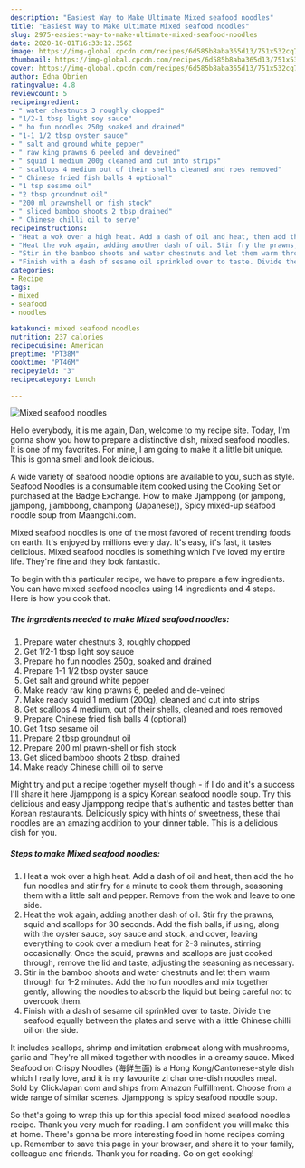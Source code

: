 ```yaml
---
description: "Easiest Way to Make Ultimate Mixed seafood noodles"
title: "Easiest Way to Make Ultimate Mixed seafood noodles"
slug: 2975-easiest-way-to-make-ultimate-mixed-seafood-noodles
date: 2020-10-01T16:33:12.356Z
image: https://img-global.cpcdn.com/recipes/6d585b8aba365d13/751x532cq70/mixed-seafood-noodles-recipe-main-photo.jpg
thumbnail: https://img-global.cpcdn.com/recipes/6d585b8aba365d13/751x532cq70/mixed-seafood-noodles-recipe-main-photo.jpg
cover: https://img-global.cpcdn.com/recipes/6d585b8aba365d13/751x532cq70/mixed-seafood-noodles-recipe-main-photo.jpg
author: Edna Obrien
ratingvalue: 4.8
reviewcount: 5
recipeingredient:
- " water chestnuts 3 roughly chopped"
- "1/2-1 tbsp light soy sauce"
- " ho fun noodles 250g soaked and drained"
- "1-1 1/2 tbsp oyster sauce"
- " salt and ground white pepper"
- " raw king prawns 6 peeled and deveined"
- " squid 1 medium 200g cleaned and cut into strips"
- " scallops 4 medium out of their shells cleaned and roes removed"
- " Chinese fried fish balls 4 optional"
- "1 tsp sesame oil"
- "2 tbsp groundnut oil"
- "200 ml prawnshell or fish stock"
- " sliced bamboo shoots 2 tbsp drained"
- " Chinese chilli oil to serve"
recipeinstructions:
- "Heat a wok over a high heat. Add a dash of oil and heat, then add the ho fun noodles and stir fry for a minute to cook them through, seasoning them with a little salt and pepper. Remove from the wok and leave to one side."
- "Heat the wok again, adding another dash of oil. Stir fry the prawns, squid and scallops for 30 seconds. Add the fish balls, if using, along with the oyster sauce, soy sauce and stock, and cover, leaving everything to cook over a medium heat for 2-3 minutes, stirring occasionally. Once the squid, prawns and scallops are just cooked through, remove the lid and taste, adjusting the seasoning as necessary."
- "Stir in the bamboo shoots and water chestnuts and let them warm through for 1-2 minutes. Add the ho fun noodles and mix together gently, allowing the noodles to absorb the liquid but being careful not to overcook them."
- "Finish with a dash of sesame oil sprinkled over to taste. Divide the seafood equally between the plates and serve with a little Chinese chilli oil on the side."
categories:
- Recipe
tags:
- mixed
- seafood
- noodles

katakunci: mixed seafood noodles 
nutrition: 237 calories
recipecuisine: American
preptime: "PT38M"
cooktime: "PT46M"
recipeyield: "3"
recipecategory: Lunch

---
```



![Mixed seafood noodles](https://img-global.cpcdn.com/recipes/6d585b8aba365d13/751x532cq70/mixed-seafood-noodles-recipe-main-photo.jpg)

Hello everybody, it is me again, Dan, welcome to my recipe site. Today, I'm gonna show you how to prepare a distinctive dish, mixed seafood noodles. It is one of my favorites. For mine, I am going to make it a little bit unique. This is gonna smell and look delicious.

A wide variety of seafood noodle options are available to you, such as style. Seafood Noodles is a consumable item cooked using the Cooking Set or purchased at the Badge Exchange. How to make Jjamppong (or jampong, jjampong, jjambbong, champong (Japanese)), Spicy mixed-up seafood noodle soup from Maangchi.com.

Mixed seafood noodles is one of the most favored of recent trending foods on earth. It's enjoyed by millions every day. It's easy, it's fast, it tastes delicious. Mixed seafood noodles is something which I've loved my entire life. They're fine and they look fantastic.


To begin with this particular recipe, we have to prepare a few ingredients. You can have mixed seafood noodles using 14 ingredients and 4 steps. Here is how you cook that.

<!--inarticleads1-->

##### The ingredients needed to make Mixed seafood noodles:

1. Prepare  water chestnuts 3, roughly chopped
1. Get 1/2-1 tbsp light soy sauce
1. Prepare  ho fun noodles 250g, soaked and drained
1. Prepare 1-1 1/2 tbsp oyster sauce
1. Get  salt and ground white pepper
1. Make ready  raw king prawns 6, peeled and de-veined
1. Make ready  squid 1 medium (200g), cleaned and cut into strips
1. Get  scallops 4 medium, out of their shells, cleaned and roes removed
1. Prepare  Chinese fried fish balls 4 (optional)
1. Get 1 tsp sesame oil
1. Prepare 2 tbsp groundnut oil
1. Prepare 200 ml prawn-shell or fish stock
1. Get  sliced bamboo shoots 2 tbsp, drained
1. Make ready  Chinese chilli oil to serve


Might try and put a recipe together myself though - if I do and it&#39;s a success I&#39;ll share it here  Jjamppong is a spicy Korean seafood noodle soup. Try this delicious and easy Jjamppong recipe that&#39;s authentic and tastes better than Korean restaurants. Deliciously spicy with hints of sweetness, these thai noodles are an amazing addition to your dinner table. This is a delicious dish for you. 

<!--inarticleads2-->

##### Steps to make Mixed seafood noodles:

1. Heat a wok over a high heat. Add a dash of oil and heat, then add the ho fun noodles and stir fry for a minute to cook them through, seasoning them with a little salt and pepper. Remove from the wok and leave to one side.
1. Heat the wok again, adding another dash of oil. Stir fry the prawns, squid and scallops for 30 seconds. Add the fish balls, if using, along with the oyster sauce, soy sauce and stock, and cover, leaving everything to cook over a medium heat for 2-3 minutes, stirring occasionally. Once the squid, prawns and scallops are just cooked through, remove the lid and taste, adjusting the seasoning as necessary.
1. Stir in the bamboo shoots and water chestnuts and let them warm through for 1-2 minutes. Add the ho fun noodles and mix together gently, allowing the noodles to absorb the liquid but being careful not to overcook them.
1. Finish with a dash of sesame oil sprinkled over to taste. Divide the seafood equally between the plates and serve with a little Chinese chilli oil on the side.


It includes scallops, shrimp and imitation crabmeat along with mushrooms, garlic and They&#39;re all mixed together with noodles in a creamy sauce. Mixed Seafood on Crispy Noodles (海鲜生面) is a Hong Kong/Cantonese-style dish which I really love, and it is my favourite zi char one-dish noodles meal. Sold by ClickJapan com and ships from Amazon Fulfillment. Choose from a wide range of similar scenes. Jjamppong is spicy seafood noodle soup. 

So that's going to wrap this up for this special food mixed seafood noodles recipe. Thank you very much for reading. I am confident you will make this at home. There's gonna be more interesting food in home recipes coming up. Remember to save this page in your browser, and share it to your family, colleague and friends. Thank you for reading. Go on get cooking!
